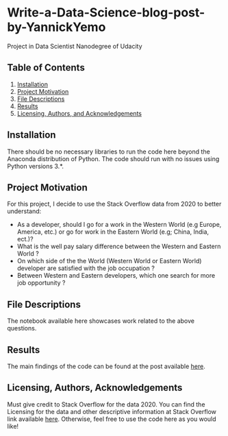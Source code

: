 # Write-a-Data-Science-blog-post-by-YannickYemo
Project in Data Scientist Nanodegree of Udacity

## Table of Contents
1. [Installation](https://github.com/yannsonnboys/-Data-Science-Write-a-Data-Science-blog-post-by-YannickYemo#installation)
2. [Project Motivation](https://github.com/yannsonnboys/-Data-Science-Write-a-Data-Science-blog-post-by-YannickYemo#project-motivation)
3. [File Descriptions](https://github.com/yannsonnboys/-Data-Science-Write-a-Data-Science-blog-post-by-YannickYemo#file-descriptions)
4. [Results](https://github.com/yannsonnboys/-Data-Science-Write-a-Data-Science-blog-post-by-YannickYemo#results)
5. [Licensing, Authors, and Acknowledgements](https://github.com/yannsonnboys/-Data-Science-Write-a-Data-Science-blog-post-by-YannickYemo#licensing-authors-and-acknowledgements)

## Installation
There should be no necessary libraries to run the code here beyond the Anaconda distribution of Python. The code should run with no issues using Python versions 3.*.

## Project Motivation
For this project, I decide to use the Stack Overflow data from 2020 to better understand:

- As a developer, should I go for a work in the Western World (e.g Europe, America, etc.) or go for work in the Eastern World (e.g; China, India, ect.)?
- What is the well pay salary difference between the Western and Eastern World ?
- On which side of the the World (Western World or Eastern World) developer are satisfied with the job occupation ?
- Between Western and Eastern developers, which one search for more job opportunity ?

## File Descriptions
The notebook available here showcases work related to the above questions.

## Results
The main findings of the code can be found at the post available [here](https://yemo-yannick.medium.com/three-mains-reasons-why-you-as-developer-need-to-work-in-2022-in-the-western-world-c051f55761a1).

## Licensing, Authors, Acknowledgements
Must give credit to Stack Overflow for the data 2020. You can find the Licensing for the data and other descriptive information at Stack Overflow link available [here](https://insights.stackoverflow.com/survey). Otherwise, feel free to use the code here as you would like!
